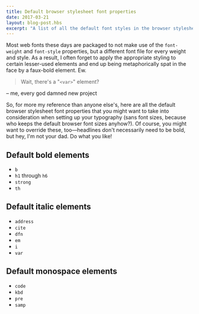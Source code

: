 ```yaml
---
title: Default browser stylesheet font properties
date: 2017-03-21
layout: blog-post.hbs
excerpt: "A list of all the default font styles in the browser stylesheet to take into consideration when setting up typographic styles for a new project. Save yourself from the tyranny of accidental faux-italics today!"
---
```


Most web fonts these days are packaged to not make use of the `font-weight` and `font-style` properties, but a different font file for every weight and style. As a result, I often forget to apply the appropriate styling to certain lesser-used elements and end up being metaphorically spat in the face by a faux-bold element. Ew.

> Wait, there's a "`<var>`" element?

– me, every god damned new project

So, for more my reference than anyone else's, here are all the default browser stylesheet font properties that you might want to take into consideration when setting up your typography (sans font sizes, because who keeps the default browser font sizes anyhow?). Of course, you might want to override these, too—headlines don't necessarily need to be bold, but hey, I'm not your dad. Do what you like!

## Default bold elements
- `b`
- `h1` through `h6`
- `strong`
- `th`

## Default italic elements
- `address`
- `cite`
- `dfn`
- `em`
- `i`
- `var`

## Default monospace elements
- `code`
- `kbd`
- `pre`
- `samp`